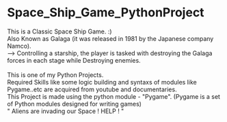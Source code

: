 # Space_Ship_Game_PythonProject

This is a Classic Space Ship Game.   :)
<br>
Also Known as Galaga (it was released in 1981 by the Japanese company Namco).
<br>
--> Controlling a starship, the player is tasked with destroying the Galaga forces in each stage while Destroying enemies.
<br>
<br>
This is one of my Python Projects.
<br>
Required Skills like some logic building and syntaxs of modules like Pygame..etc are acquired from youtube and documentaries.
<br>
This Project is made using the python module - "Pygame". (Pygame is a set of Python modules designed for writing games)
<br>
" Aliens are invading our Space ! HELP ! "
